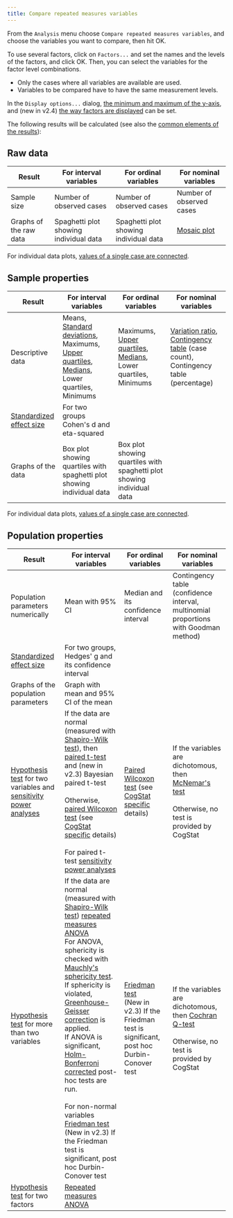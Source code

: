 ```yaml
---
title: Compare repeated measures variables
---
```

From the `Analysis` menu choose `Compare repeated measures variables`, and choose the variables you want to compare, then hit OK.

To use several factors, click on `Factors...` and set the names and the levels of the factors, and click OK. Then, you can select the variables for the factor level combinations.

* Only the cases where all variables are available are used.
* Variables to be compared have to have the same measurement levels.

In the `Display options...` dialog, [the minimum and maximum of the y-axis](Displaying-the-data-and-results-graphically#range-of-the-axes), and (new in v2.4) [the way factors are displayed](Displaying-the-data-and-results-graphically#displaying-factors-and-groups-in-x-axis-colors-and-panels) can be set.

The following results will be calculated (see also the [common elements of the results](Common-elements-of-the-analysis-results)):

## Raw data

|Result|For interval variables|For ordinal variables|For nominal variables
|---|---|---|---|
|Sample size | Number of observed cases | Number of observed cases | Number of observed cases
|Graphs of the raw data|Spaghetti plot showing individual data|Spaghetti plot showing individual data|[Mosaic plot](https://en.wikipedia.org/wiki/Mosaic_plot)

For individual data plots, [values of a single case are connected](Displaying-individual-data-in-repeated-measures-variables).

## Sample properties

|Result|For interval variables|For ordinal variables|For nominal variables
|---|---|---|---|
|Descriptive data|Means, [Standard deviations](https://en.wikipedia.org/wiki/Standard_deviation), Maximums, [Upper quartiles](https://en.wikipedia.org/wiki/Quartile), [Medians](https://en.wikipedia.org/wiki/Median), Lower quartiles, Minimums|Maximums, [Upper quartiles](https://en.wikipedia.org/wiki/Quartile), [Medians](https://en.wikipedia.org/wiki/Median), Lower quartiles, Minimums|[Variation ratio](https://en.wikipedia.org/wiki/Variation_ratio), [Contingency table](https://en.wikipedia.org/wiki/Contingency_table) (case count), Contingency table (percentage)
|[Standardized effect size](Standardized-effect-sizes)|For two groups Cohen's d and eta-squared
|Graphs of the data|Box plot showing quartiles with spaghetti plot showing individual data|Box plot showing quartiles with spaghetti plot showing individual data|

For individual data plots, [values of a single case are connected](Displaying-individual-data-in-repeated-measures-variables).

## Population properties

|Result|For interval variables|For ordinal variables|For nominal variables
|---|---|---|---|
|Population parameters numerically|Mean with 95% CI|Median and its confidence interval|Contingency table (confidence interval, multinomial proportions with Goodman method)
|[Standardized effect size](Standardized-effect-sizes)|For two groups, Hedges' g and its confidence interval
|Graphs of the population parameters|Graph with mean and 95% CI of the mean| | 
|[Hypothesis test](Hypothesis-tests) for two variables and [sensitivity power analyses](Power-analysis)|If the data are normal (measured with [Shapiro-Wilk test](https://en.wikipedia.org/wiki/Shapiro%E2%80%93Wilk_test)), then [paired t-test](https://en.wikipedia.org/wiki/Student%27s_t-test) and (new in v2.3) Bayesian paired t-test<br><br>Otherwise, [paired Wilcoxon test](https://en.wikipedia.org/wiki/Wilcoxon_signed-rank_test) (see [CogStat specific](Differences-in-calculations-between-CogStat-and-other-programs#wilcoxon-signed-rank-test) details)<br><br>For paired t-test [sensitivity power analyses](Power-analysis)|[Paired Wilcoxon test](https://en.wikipedia.org/wiki/Wilcoxon_signed-rank_test) (see [CogStat specific](Differences-in-calculations-between-CogStat-and-other-programs#wilcoxon-signed-rank-test) details)|If the variables are dichotomous, then [McNemar's test](https://en.wikipedia.org/wiki/McNemar%27s_test)<br><br>Otherwise, no test is provided by CogStat
|[Hypothesis test](Hypothesis-tests) for more than two variables|If the data are normal (measured with [Shapiro-Wilk test](https://en.wikipedia.org/wiki/Shapiro%E2%80%93Wilk_test)) [repeated measures ANOVA](https://en.wikipedia.org/wiki/Repeated_measures_design#Repeated_measures_ANOVA)<br>For ANOVA, sphericity is checked with [Mauchly's sphericity test](https://en.wikipedia.org/wiki/Mauchly%27s_sphericity_test). If sphericity is violated, [Greenhouse-Geisser correction](https://en.wikipedia.org/wiki/Mauchly%27s_sphericity_test#Violations_of_sphericity) is applied.<br>If ANOVA is significant, [Holm-Bonferroni corrected](https://en.wikipedia.org/wiki/Holm%E2%80%93Bonferroni_method) post-hoc tests are run.<br><br>For non-normal variables [Friedman test](https://en.wikipedia.org/wiki/Friedman_test)<br>(New in v2.3) If the Friedman test is significant, post hoc Durbin-Conover test|[Friedman test](https://en.wikipedia.org/wiki/Friedman_test)<br>(New in v2.3) If the Friedman test is significant, post hoc Durbin-Conover test|If the variables are dichotomous, then [Cochran Q-test](https://en.wikipedia.org/wiki/Cochran%27s_Q_test)<br><br>Otherwise, no test is provided by CogStat
|[Hypothesis test](Hypothesis-tests) for two factors|[Repeated measures ANOVA](https://en.wikipedia.org/wiki/Repeated_measures_design#Repeated_measures_ANOVA)||
